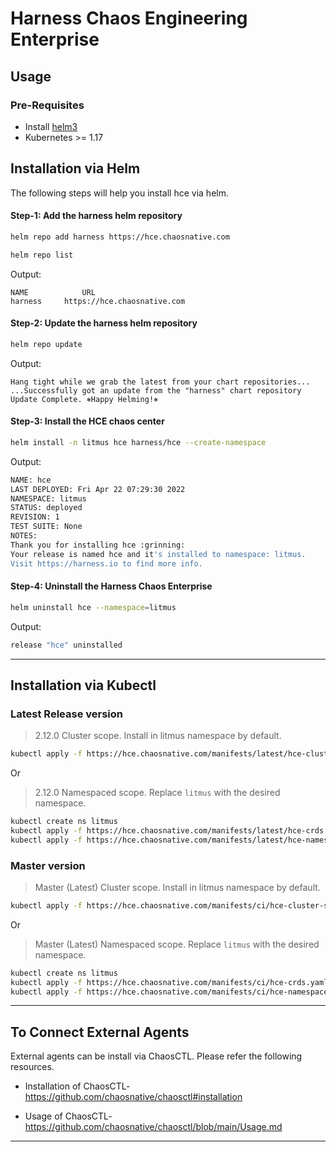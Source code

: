 # Harness Chaos Engineering Enterprise

## Usage

### Pre-Requisites

- Install [helm3](https://helm.sh/docs/intro/install/)
- Kubernetes >= 1.17

## Installation via Helm

The following steps will help you install hce via helm.

#### Step-1: Add the harness helm repository

```bash
helm repo add harness https://hce.chaosnative.com

helm repo list
```

Output:
```
NAME            URL
harness     https://hce.chaosnative.com                                                               
```

#### Step-2: Update the harness helm repository

```bash
helm repo update
```

Output:
```
Hang tight while we grab the latest from your chart repositories...
...Successfully got an update from the "harness" chart repository
Update Complete. ⎈Happy Helming!⎈
```

#### Step-3: Install the HCE chaos center

```bash
helm install -n litmus hce harness/hce --create-namespace
```

Output:
```bash
NAME: hce
LAST DEPLOYED: Fri Apr 22 07:29:30 2022
NAMESPACE: litmus
STATUS: deployed
REVISION: 1
TEST SUITE: None
NOTES:
Thank you for installing hce :grinning:
Your release is named hce and it's installed to namespace: litmus.
Visit https://harness.io to find more info.
```

#### Step-4: Uninstall the Harness Chaos Enterprise

```bash
helm uninstall hce --namespace=litmus
```

Output:
```bash
release "hce" uninstalled
```
---

## Installation via Kubectl

### Latest Release version
> 2.12.0 Cluster scope. Install in litmus namespace by default.

```bash
kubectl apply -f https://hce.chaosnative.com/manifests/latest/hce-cluster-scope.yaml
```

Or

> 2.12.0 Namespaced scope. Replace `litmus` with the desired namespace.

```bash
kubectl create ns litmus
kubectl apply -f https://hce.chaosnative.com/manifests/latest/hce-crds.yaml
kubectl apply -f https://hce.chaosnative.com/manifests/latest/hce-namespace.yaml -n litmus
```

### Master version

> Master (Latest) Cluster scope. Install in litmus namespace by default.

```bash
kubectl apply -f https://hce.chaosnative.com/manifests/ci/hce-cluster-scope.yaml
```

Or

> Master (Latest) Namespaced scope. Replace `litmus` with the desired namespace.

```bash
kubectl create ns litmus
kubectl apply -f https://hce.chaosnative.com/manifests/ci/hce-crds.yaml
kubectl apply -f https://hce.chaosnative.com/manifests/ci/hce-namespace.yaml -n litmus
```

---

## To Connect External Agents

External agents can be install via ChaosCTL. Please refer the following resources.

* Installation of ChaosCTL- https://github.com/chaosnative/chaosctl#installation

* Usage of ChaosCTL- https://github.com/chaosnative/chaosctl/blob/main/Usage.md

---
